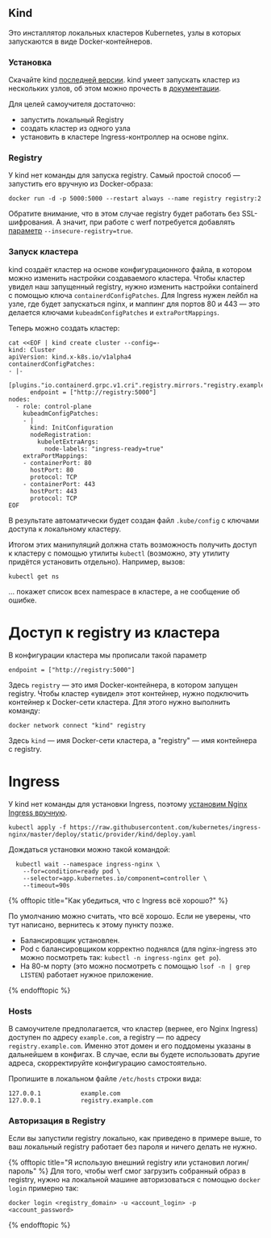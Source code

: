 ## Kind

Это инсталлятор локальных кластеров Kubernetes, узлы в которых запускаются в виде Docker-контейнеров.

### Установка

Скачайте kind [последней версии](https://github.com/kubernetes-sigs/kind/releases/latest). kind умеет запускать кластер из нескольких узлов, об этом можно прочесть в [документации](https://kind.sigs.k8s.io/).

Для целей самоучителя достаточно:
- запустить локальный Registry
- создать кластер из одного узла
- установить в кластере Ingress-контроллер на основе nginx.

### Registry

У kind нет команды для запуска registry. Самый простой способ — запустить его вручную из Docker-образа:

```shell
docker run -d -p 5000:5000 --restart always --name registry registry:2
```

Обратите внимание, что в этом случае registry будет работать без SSL-шифрования. А значит, при работе с werf потребуется добавлять [параметр](https://werf.io/documentation/reference/cli/werf_managed_images_add.html#options) `--insecure-registry=true`.

### Запуск кластера

kind создаёт кластер на основе конфигурационного файла, в котором можно изменить настройки создаваемого кластера. Чтобы кластер увидел наш запущенный registry, нужно изменить настройки containerd c помощью ключа `containerdConfigPatches`. Для Ingress нужен лейбл на узле, где будет запускаться nginx, и маппинг для портов 80 и 443 — это делается ключами `kubeadmConfigPatches` и `extraPortMappings`.

Теперь можно создать кластер:

```
cat <<EOF | kind create cluster --config=-
kind: Cluster
apiVersion: kind.x-k8s.io/v1alpha4
containerdConfigPatches:
- |-
  [plugins."io.containerd.grpc.v1.cri".registry.mirrors."registry.example.com:5000"]
      endpoint = ["http://registry:5000"]
nodes:
  - role: control-plane
    kubeadmConfigPatches:
    - |
      kind: InitConfiguration
      nodeRegistration:
        kubeletExtraArgs:
          node-labels: "ingress-ready=true"
    extraPortMappings:
    - containerPort: 80
      hostPort: 80
      protocol: TCP
    - containerPort: 443
      hostPort: 443
      protocol: TCP
EOF
```

В результате автоматически будет создан файл `.kube/config` с ключами доступа к локальному кластеру.

Итогом этих манипуляций должна стать возможность получить доступ к кластеру с помощью утилиты `kubectl` (возможно, эту утилиту придётся установить отдельно). Например, вызов:

```shell
kubectl get ns
```

… покажет список всех namespace в кластере, а не сообщение об ошибке.

# Доступ к registry из кластера

В конфигурации кластера мы прописали такой параметр

```
endpoint = ["http://registry:5000"]
```

Здесь `registry` — это имя Docker-контейнера, в котором запущен registry. Чтобы кластер «увидел» этот контейнер, нужно подключить контейнер к Docker-сети кластера. Для этого нужно выполнить команду:

```
docker network connect "kind" registry
```

Здесь `kind` — имя Docker-сети кластера, а "registry" — имя контейнера с registry.

# Ingress

У kind нет команды для установки Ingress, поэтому [установим Nginx Ingress вручную](https://kubernetes.github.io/ingress-nginx/deploy/).

```
kubectl apply -f https://raw.githubusercontent.com/kubernetes/ingress-nginx/master/deploy/static/provider/kind/deploy.yaml
```

Дождаться установки можно такой командой:

```
  kubectl wait --namespace ingress-nginx \
    --for=condition=ready pod \
    --selector=app.kubernetes.io/component=controller \
    --timeout=90s
```

{% offtopic title="Как убедиться, что с Ingress всё хорошо?" %}

По умолчанию можно считать, что всё хорошо. Если не уверены, что тут написано, вернитесь к этому пункту позже.

- Балансировщик установлен.
- Pod с балансировщиком корректно поднялся (для nginx-ingress это можно посмотреть так: `kubectl -n ingress-nginx get po`).
- На 80-м порту (это можно посмотреть с помощью `lsof -n | grep LISTEN`) работает нужное приложение.

{% endofftopic %}


### Hosts

В самоучителе предполагается, что кластер (вернее, его Nginx Ingress) доступен по адресу `example.com`, а registry — по адресу `registry.example.com`. Именно этот домен и его поддомены указаны в дальнейшем в конфигах. В случае, если вы будете использовать другие адреса, скорректируйте конфигурацию самостоятельно.

Пропишите в локальном файле `/etc/hosts` строки вида:

```
127.0.0.1           example.com
127.0.0.1           registry.example.com
```

### Авторизация в Registry

Если вы запустили registry локально, как приведено в примере выше, то ваш локальный registry работает без пароля и ничего делать не нужно.

{% offtopic title="Я использую внешний registry или установил логин/пароль" %}
Для того, чтобы werf смог загрузить собранный образ в registry, нужно на локальной машине авторизоваться с помощью `docker login` примерно так:

```shell
docker login <registry_domain> -u <account_login> -p <account_password>
```
{% endofftopic %}
